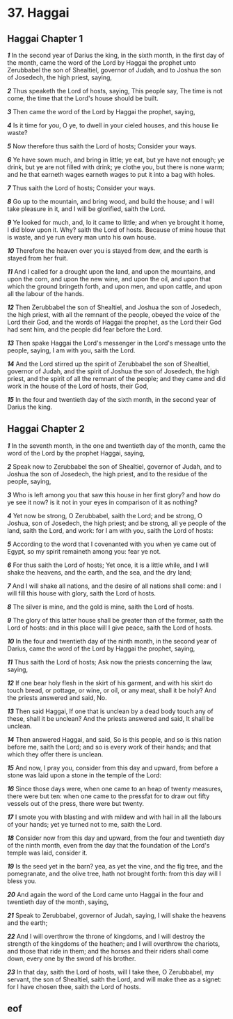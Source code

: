 
# 37. Haggai

## Haggai Chapter 1

***1*** In the second year of Darius the king, in the sixth month, in the first day of the month, came the word of the Lord by Haggai the prophet unto Zerubbabel the son of Shealtiel, governor of Judah, and to Joshua the son of Josedech, the high priest, saying,

***2*** Thus speaketh the Lord of hosts, saying, This people say, The time is not come, the time that the Lord's house should be built.

***3*** Then came the word of the Lord by Haggai the prophet, saying,

***4*** Is it time for you, O ye, to dwell in your cieled houses, and this house lie waste?

***5*** Now therefore thus saith the Lord of hosts; Consider your ways.

***6*** Ye have sown much, and bring in little; ye eat, but ye have not enough; ye drink, but ye are not filled with drink; ye clothe you, but there is none warm; and he that earneth wages earneth wages to put it into a bag with holes.

***7*** Thus saith the Lord of hosts; Consider your ways.

***8*** Go up to the mountain, and bring wood, and build the house; and I will take pleasure in it, and I will be glorified, saith the Lord.

***9*** Ye looked for much, and, lo it came to little; and when ye brought it home, I did blow upon it. Why? saith the Lord of hosts. Because of mine house that is waste, and ye run every man unto his own house.

***10*** Therefore the heaven over you is stayed from dew, and the earth is stayed from her fruit.

***11*** And I called for a drought upon the land, and upon the mountains, and upon the corn, and upon the new wine, and upon the oil, and upon that which the ground bringeth forth, and upon men, and upon cattle, and upon all the labour of the hands.

***12*** Then Zerubbabel the son of Shealtiel, and Joshua the son of Josedech, the high priest, with all the remnant of the people, obeyed the voice of the Lord their God, and the words of Haggai the prophet, as the Lord their God had sent him, and the people did fear before the Lord.

***13*** Then spake Haggai the Lord's messenger in the Lord's message unto the people, saying, I am with you, saith the Lord.

***14*** And the Lord stirred up the spirit of Zerubbabel the son of Shealtiel, governor of Judah, and the spirit of Joshua the son of Josedech, the high priest, and the spirit of all the remnant of the people; and they came and did work in the house of the Lord of hosts, their God,

***15*** In the four and twentieth day of the sixth month, in the second year of Darius the king.


## Haggai Chapter 2

***1*** In the seventh month, in the one and twentieth day of the month, came the word of the Lord by the prophet Haggai, saying,

***2*** Speak now to Zerubbabel the son of Shealtiel, governor of Judah, and to Joshua the son of Josedech, the high priest, and to the residue of the people, saying,

***3*** Who is left among you that saw this house in her first glory? and how do ye see it now? is it not in your eyes in comparison of it as nothing?

***4*** Yet now be strong, O Zerubbabel, saith the Lord; and be strong, O Joshua, son of Josedech, the high priest; and be strong, all ye people of the land, saith the Lord, and work: for I am with you, saith the Lord of hosts:

***5*** According to the word that I covenanted with you when ye came out of Egypt, so my spirit remaineth among you: fear ye not.

***6*** For thus saith the Lord of hosts; Yet once, it is a little while, and I will shake the heavens, and the earth, and the sea, and the dry land;

***7*** And I will shake all nations, and the desire of all nations shall come: and I will fill this house with glory, saith the Lord of hosts.

***8*** The silver is mine, and the gold is mine, saith the Lord of hosts.

***9*** The glory of this latter house shall be greater than of the former, saith the Lord of hosts: and in this place will I give peace, saith the Lord of hosts.

***10*** In the four and twentieth day of the ninth month, in the second year of Darius, came the word of the Lord by Haggai the prophet, saying,

***11*** Thus saith the Lord of hosts; Ask now the priests concerning the law, saying,

***12*** If one bear holy flesh in the skirt of his garment, and with his skirt do touch bread, or pottage, or wine, or oil, or any meat, shall it be holy? And the priests answered and said, No.

***13*** Then said Haggai, If one that is unclean by a dead body touch any of these, shall it be unclean? And the priests answered and said, It shall be unclean.

***14*** Then answered Haggai, and said, So is this people, and so is this nation before me, saith the Lord; and so is every work of their hands; and that which they offer there is unclean.

***15*** And now, I pray you, consider from this day and upward, from before a stone was laid upon a stone in the temple of the Lord:

***16*** Since those days were, when one came to an heap of twenty measures, there were but ten: when one came to the pressfat for to draw out fifty vessels out of the press, there were but twenty.

***17*** I smote you with blasting and with mildew and with hail in all the labours of your hands; yet ye turned not to me, saith the Lord.

***18*** Consider now from this day and upward, from the four and twentieth day of the ninth month, even from the day that the foundation of the Lord's temple was laid, consider it.

***19*** Is the seed yet in the barn? yea, as yet the vine, and the fig tree, and the pomegranate, and the olive tree, hath not brought forth: from this day will I bless you.

***20*** And again the word of the Lord came unto Haggai in the four and twentieth day of the month, saying,

***21*** Speak to Zerubbabel, governor of Judah, saying, I will shake the heavens and the earth;

***22*** And I will overthrow the throne of kingdoms, and I will destroy the strength of the kingdoms of the heathen; and I will overthrow the chariots, and those that ride in them; and the horses and their riders shall come down, every one by the sword of his brother.

***23*** In that day, saith the Lord of hosts, will I take thee, O Zerubbabel, my servant, the son of Shealtiel, saith the Lord, and will make thee as a signet: for I have chosen thee, saith the Lord of hosts.


## eof
